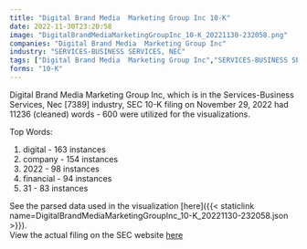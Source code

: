 ```yaml
---
title: "Digital Brand Media  Marketing Group Inc 10-K"
date: 2022-11-30T23:20:58
image: "DigitalBrandMediaMarketingGroupInc_10-K_20221130-232058.png"
companies: "Digital Brand Media  Marketing Group Inc"
industry: "SERVICES-BUSINESS SERVICES, NEC"
tags: ["Digital Brand Media  Marketing Group Inc","SERVICES-BUSINESS SERVICES, NEC","11-29-2022","10-K"]
forms: "10-K"
---
```

Digital Brand Media  Marketing Group Inc, which is in the Services-Business Services, Nec [7389] industry, SEC 10-K filing on November 29, 2022 had 11236 (cleaned) words - 600 were utilized for the visualizations.

Top Words:
1. digital - 163 instances
2. company - 154 instances
3. 2022 - 98 instances
4. financial - 94 instances
5. 31 - 83 instances


See the parsed data used in the visualization [here]({{< staticlink name=DigitalBrandMediaMarketingGroupInc_10-K_20221130-232058.json >}}).  
View the actual filing on the SEC website [here](https://www.sec.gov/Archives/edgar/data/1127475/0001185185-22-001360.txt)